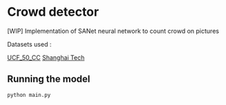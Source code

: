 # Crowd detector

[WIP] Implementation of SANet neural network to count crowd on pictures

Datasets used :

[UCF_50_CC](https://www.crcv.ucf.edu/data/UCF50.php)
[Shanghai Tech](https://github.com/desenzhou/ShanghaiTechDataset)

## Running the model

```
python main.py
```